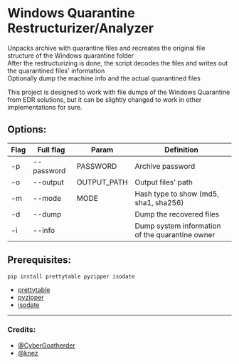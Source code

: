 # Windows Quarantine Restructurizer/Analyzer
Unpacks archive with quarantine files and recreates the original file structure of the Windows quarantine folder  
After the restructurizing is done, the script decodes the files and writes out the quarantined files' information  
Optionally dump the machine info and the actual quarantined files  

This project is designed to work with file dumps of the Windows Quarantine from EDR solutions, 
but it can be slightly changed to work in other implementations for sure.

## Options:
Flag | Full flag | Param | Definition
--- | --- | --- | --- 
-p | --password | PASSWORD | Archive password
-o | --output | OUTPUT_PATH | Output files' path
-m | --mode | MODE |  Hash type to show (md5, sha1, sha256)
-d | --dump | | Dump the recovered files
-i | --info | | Dump system information of the quarantine owner

## Prerequisites:
`pip install prettytable pyzipper isodate`
* [prettytable](https://pypi.org/project/prettytable)
* [pyzipper](https://pypi.org/project/pyzipper)
* [isodate](https://pypi.org/project/isodate)  

---
### Credits:
* [@CyberGoatherder](https://github.com/CyberGoatherder/WinDefReleaser)
* [@knez](https://github.com/knez/defender-dump)

